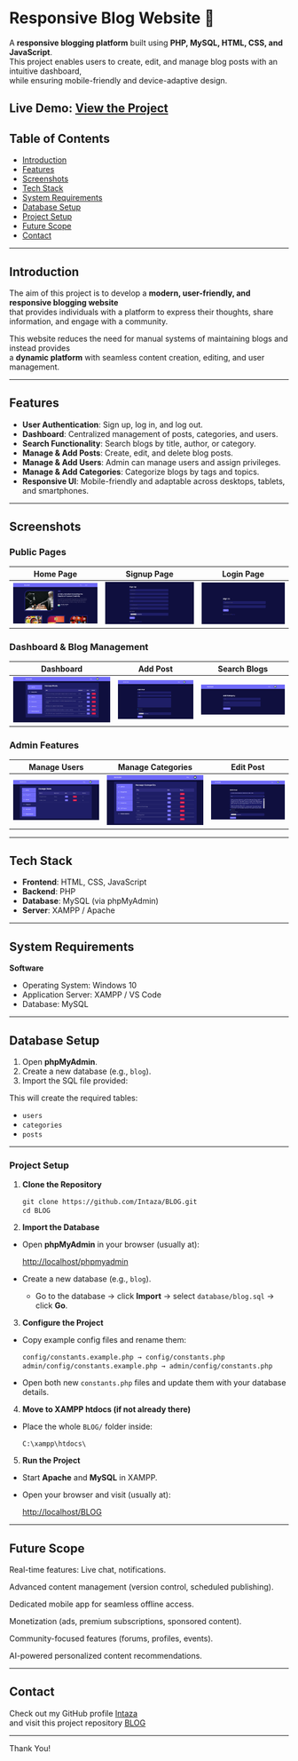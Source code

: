 # Responsive Blog Website 📰

A **responsive blogging platform** built using **PHP, MySQL, HTML, CSS, and JavaScript**.  
This project enables users to create, edit, and manage blog posts with an intuitive dashboard,  
while ensuring mobile-friendly and device-adaptive design.

**Live Demo:** [View the Project](https://resblog.rf.gd/)
---

##  Table of Contents
- [Introduction](#introduction)
- [Features](#features)
- [Screenshots](#screenshots)
- [Tech Stack](#tech-stack)
- [System Requirements](#system-requirements)
- [Database Setup](#database-setup)
- [Project Setup](#project-setup)
- [Future Scope](#future-scope)
- [Contact](#contact)

---

##  Introduction
The aim of this project is to develop a **modern, user-friendly, and responsive blogging website**  
that provides individuals with a platform to express their thoughts, share information, and engage with a community.  

This website reduces the need for manual systems of maintaining blogs and instead provides  
a **dynamic platform** with seamless content creation, editing, and user management.

---

##  Features
- **User Authentication**: Sign up, log in, and log out.
- **Dashboard**: Centralized management of posts, categories, and users.
- **Search Functionality**: Search blogs by title, author, or category.
- **Manage & Add Posts**: Create, edit, and delete blog posts.
- **Manage & Add Users**: Admin can manage users and assign privileges.
- **Manage & Add Categories**: Categorize blogs by tags and topics.
- **Responsive UI**: Mobile-friendly and adaptable across desktops, tablets, and smartphones.

---
##  Screenshots

### Public Pages
| Home Page | Signup Page | Login Page |
|-----------|-------------|------------|
| ![Home](screenshots/home.png) | ![Signup](screenshots/signup.png) | ![Login](screenshots/login.png) |

### Dashboard & Blog Management
| Dashboard | Add Post | Search Blogs |
|-----------|----------|--------------|
| ![Dashboard](screenshots/dashboard.png) | ![Add Post](screenshots/add-post.png) | ![Add Category](screenshots/add-category.png) | ![Search](screenshots/search.png) |

### Admin Features
| Manage Users | Manage Categories | Edit Post |
|--------------|-------------------|-----------|
| ![Manage Users](screenshots/manage-users.png) | ![Manage Categories](screenshots/manage-categories.png) | ![Edit Post](screenshots/edit-post.png) |

---

##  Tech Stack
- **Frontend**: HTML, CSS, JavaScript  
- **Backend**: PHP  
- **Database**: MySQL (via phpMyAdmin)  
- **Server**: XAMPP / Apache  

---

##  System Requirements

**Software**  
- Operating System: Windows 10  
- Application Server: XAMPP / VS Code  
- Database: MySQL  

---

##  Database Setup
1. Open **phpMyAdmin**.  
2. Create a new database (e.g., `blog`).  
3. Import the SQL file provided:  

This will create the required tables:  
- `users`  
- `categories`  
- `posts`  

---

###  Project Setup 

1. **Clone the Repository**

       git clone https://github.com/Intaza/BLOG.git
       cd BLOG


2. **Import the Database**

* Open **phpMyAdmin** in your browser (usually at): 

   [http://localhost/phpmyadmin](http://localhost/phpmyadmin)
* Create a new database (e.g., `blog`).
   * Go to the database → click **Import** → select `database/blog.sql` → click **Go**.

3. **Configure the Project**

* Copy example config files and rename them:
   
      config/constants.example.php → config/constants.php
      admin/config/constants.example.php → admin/config/constants.php

* Open both new `constants.php` files and update them with your database details.

4. **Move to XAMPP htdocs (if not already there)**

* Place the whole `BLOG/` folder inside:

      C:\xampp\htdocs\

5. **Run the Project**

* Start **Apache** and **MySQL** in XAMPP.
* Open your browser and visit (usually at):
   
   [http://localhost/BLOG](http://localhost/BLOG)     
---

##  Future Scope

Real-time features: Live chat, notifications.

Advanced content management (version control, scheduled publishing).

Dedicated mobile app for seamless offline access.

Monetization (ads, premium subscriptions, sponsored content).

Community-focused features (forums, profiles, events).

AI-powered personalized content recommendations.

--- 

## Contact

Check out my GitHub profile [Intaza](https://github.com/Intaza)  
and visit this project repository [BLOG](https://github.com/Intaza/BLOG)

---
Thank You! 